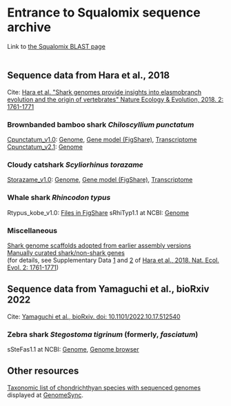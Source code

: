 # Entrance to Squalomix sequence archive

Link to [the Squalomix BLAST page](https://transcriptome.riken.jp/squalomix/blast/)
<BR>
<BR>

## Sequence data from Hara et al., 2018

Cite: [Hara et al. "Shark genomes provide insights into elasmobranch evolution and the origin of vertebrates" Nature Ecology & Evolution, 2018. 2: 1761-1771](https://doi.org/10.1038/s41559-018-0673-5)

### Brownbanded bamboo shark *Chiloscyllium punctatum*
[Cpunctatum_v1.0](https://www.ncbi.nlm.nih.gov/assembly/GCA_003427335.1/): [Genome](https://transcriptome.riken.jp/squalomix/resources/01.GCA_003427335.1_Cpunctatum_v1.0_genomic.rn.fna.gz), [Gene model (FigShare)](https://figshare.com/projects/sharkgenome1-phyloinfokobe/28863), [Transcriptome](https://transcriptome.riken.jp/squalomix/resources/21.Chiloscyllium_punctatum_Trinity.fna.gz)<BR>
[Cpunctatum_v2.1](https://figshare.com/articles/dataset/Brownbanded_bamboo_shark_C_punctatum_genome_assemby_Cpunctatum_v2_1/11796747): [Genome](https://transcriptome.riken.jp/squalomix/resources/bambooshark-genome-dtchicago_Cpunctatum_v2.1.fna.gz)

### Cloudy catshark *Scyliorhinus torazame*
[Storazame_v1.0](https://www.ncbi.nlm.nih.gov/assembly/GCA_003427355.1/): [Genome](https://transcriptome.riken.jp/squalomix/resources/02.GCA_003427355.1_Storazame_v1.0_genomic.rn.fna.gz), [Gene model (FigShare)](https://figshare.com/projects/sharkgenome1-phyloinfokobe/28863), [Transcriptome](https://transcriptome.riken.jp/squalomix/resources/23.Scyliorhinus_torazame_Trinity.fna.gz)

### Whale shark *Rhincodon typus*
Rtypus_kobe_v1.0: [Files in FigShare](https://figshare.com/projects/sharkgenome1-phyloinfokobe/28863)
sRhiTyp1.1 at NCBI: [Genome](https://www.ncbi.nlm.nih.gov/assembly/GCA_021869965.1)

### Miscellaneous
[Shark genome scaffolds adopted from earlier assembly versions](https://transcriptome.riken.jp/squalomix/resources/04.Genome_Scaffold_earlier_assembly_version_3sharks.fasta.gz)<BR>
[Manually curated shark/non-shark genes](https://transcriptome.riken.jp/squalomix/resources/14.manually-curated-genes_SharkGenomePaper.fna.gz)<BR>
(for details, see Supplementary Data [1](https://static-content.springer.com/esm/art%3A10.1038%2Fs41559-018-0673-5/MediaObjects/41559_2018_673_MOESM3_ESM.pdf) and [2](https://static-content.springer.com/esm/art%3A10.1038%2Fs41559-018-0673-5/MediaObjects/41559_2018_673_MOESM4_ESM.xlsx) of [Hara et al., 2018. Nat. Ecol. Evol. 2: 1761-1771](https://doi.org/10.1038/s41559-018-0673-5)) 


## Sequence data from Yamaguchi et al., bioRxiv 2022

Cite: [Yamaguchi et al., bioRxiv. doi: 10.1101/2022.10.17.512540 ](https://www.biorxiv.org/content/10.1101/2022.10.17.512540v1)
### Zebra shark *Stegostoma tigrinum* (formerly, *fasciatum*)
sSteFas1.1 at NCBI: [Genome](https://www.ncbi.nlm.nih.gov/assembly/GCA_022316705.1), [Genome browser](https://transcriptome.riken.jp/squalomix/jbrowse2_sfasciatum)


## Other resources
[Taxonomic list of chondrichthyan species with sequenced genomes](http://genomesync.nig.ac.jp/statistics/?cn=7777&tree_depth=10&show=genome&show=species&show=genus&show=family&show=order&show_seq_vs_known=1&genomes=1&show=ags&show=agcc&q=7777&complete=words) displayed at [GenomeSync](https://genomesync.org/).
